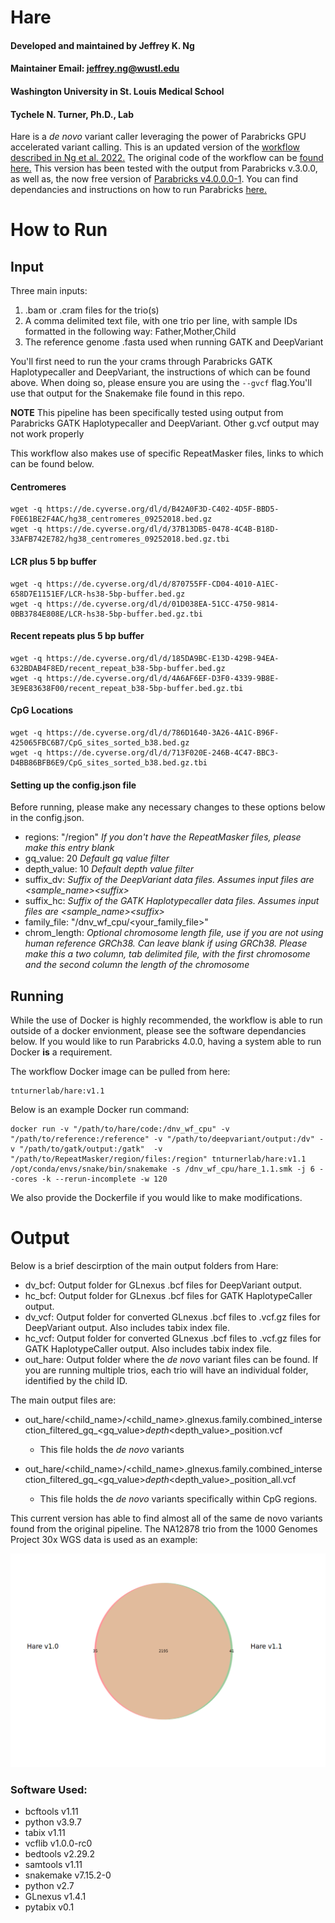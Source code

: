 # Hare
#### Developed and maintained by Jeffrey K. Ng
#### Maintainer Email:  jeffrey.ng@wustl.edu
#### Washington University in St. Louis Medical School
#### Tychele N. Turner, Ph.D., Lab


Hare is a *de novo* variant caller leveraging the power of Parabricks GPU accelerated variant calling.  This is an updated version of the [workflow described in Ng et al. 2022.](https://doi.org/10.1002/humu.24455)  The original code of the workflow can be [found here.](https://github.com/TNTurnerLab/GPU_accelerated_de_novo_workflow)  This version has been tested with the output from Parabricks v.3.0.0, as well as, the now free version of [Parabricks v4.0.0.0-1](https://docs.nvidia.com/clara/parabricks/4.0.0/index.html).  You can find dependancies and instructions on how to run Parabricks [here.](https://docs.nvidia.com/clara/parabricks/4.0.0/GettingStarted.html)

# How to Run
## Input

Three main inputs:
1)  .bam or .cram files for the trio(s)
2)  A comma delimited text file, with one trio per line, with sample IDs formatted in the following way:  Father,Mother,Child
3)  The reference genome .fasta used when running GATK and DeepVariant

You'll first need to run the your crams through Parabricks GATK Haplotypecaller and DeepVariant, the instructions of which can be found above.  When doing so, please ensure you are using the ```--gvcf``` flag.You'll use that output for the Snakemake file found in this repo.  

**NOTE** This pipeline has been specifically tested using output from Parabricks GATK Haplotypecaller and DeepVariant.  Other g.vcf output may not work properly

This workflow also makes use of specific RepeatMasker files, links to which can be found below.
 
 
#### Centromeres
```
wget -q https://de.cyverse.org/dl/d/B42A0F3D-C402-4D5F-BBD5-F0E61BE2F4AC/hg38_centromeres_09252018.bed.gz
wget -q https://de.cyverse.org/dl/d/37B13DB5-0478-4C4B-B18D-33AFB742E782/hg38_centromeres_09252018.bed.gz.tbi
```
 
#### LCR plus 5 bp buffer
```
wget -q https://de.cyverse.org/dl/d/870755FF-CD04-4010-A1EC-658D7E1151EF/LCR-hs38-5bp-buffer.bed.gz
wget -q https://de.cyverse.org/dl/d/01D038EA-51CC-4750-9814-0BB3784E808E/LCR-hs38-5bp-buffer.bed.gz.tbi
```
 
#### Recent repeats plus 5 bp buffer
```
wget -q https://de.cyverse.org/dl/d/185DA9BC-E13D-429B-94EA-632BDAB4F8ED/recent_repeat_b38-5bp-buffer.bed.gz
wget -q https://de.cyverse.org/dl/d/4A6AF6EF-D3F0-4339-9B8E-3E9E83638F00/recent_repeat_b38-5bp-buffer.bed.gz.tbi
```
 
#### CpG Locations
```
wget -q https://de.cyverse.org/dl/d/786D1640-3A26-4A1C-B96F-425065FBC6B7/CpG_sites_sorted_b38.bed.gz
wget -q https://de.cyverse.org/dl/d/713F020E-246B-4C47-BBC3-D4BB86BFB6E9/CpG_sites_sorted_b38.bed.gz.tbi
```

#### Setting up the config.json file
Before running, please make any necessary changes to these options below in the config.json. 
 
* regions:  "/region" *If you don't have the RepeatMasker files, please make this entry blank*
* gq_value:  20 *Default gq value filter*
* depth_value: 10 *Default depth value filter*
* suffix_dv:  *Suffix of the DeepVariant data files.  Assumes input files are \<sample\_name\>\<suffix\>* 
* suffix_hc:  *Suffix of the GATK Haplotypecaller data files.  Assumes input files are \<sample\_name\>\<suffix\>* 
* family_file: "/dnv_wf_cpu/<your_family_file>"
* chrom_length:  *Optional chromosome length file, use if you are not using human reference GRCh38.  Can leave blank if using GRCh38.  Please make this a two column, tab delimited file, with the first chromosome and the second column the length of the chromosome*

## Running
 
While the use of Docker is highly recommended, the workflow is able to run outside of a docker envionment, please see the software dependancies below.  If you would like to run Parabricks 4.0.0, having a system able to run Docker **is** a requirement.

The workflow Docker image can be pulled from here:
```
tnturnerlab/hare:v1.1
```
 

Below is an example Docker run command:

```
docker run -v "/path/to/hare/code:/dnv_wf_cpu" -v "/path/to/reference:/reference" -v "/path/to/deepvariant/output:/dv" -v "/path/to/gatk/output:/gatk"  -v "/path/to/RepeatMasker/region/files:/region" tnturnerlab/hare:v1.1 /opt/conda/envs/snake/bin/snakemake -s /dnv_wf_cpu/hare_1.1.smk -j 6 --cores -k --rerun-incomplete -w 120 
```

We also provide the Dockerfile if you would like to make modifications. 

 # Output
 Below is a brief descirption of the main output folders from Hare:
 * dv_bcf: Output folder for GLnexus .bcf files for DeepVariant output.
 * hc_bcf: Output folder for GLnexus .bcf files for GATK HaplotypeCaller output.
 * dv_vcf: Output folder for converted GLnexus .bcf files to .vcf.gz files for DeepVariant output.  Also includes tabix index file.
 * hc_vcf: Output folder for converted GLnexus .bcf files to .vcf.gz files for GATK HaplotypeCaller output.  Also includes tabix index file.
 * out_hare:  Output folder where the *de novo* variant files can be found.  If you are running multiple trios, each trio will have an individual folder, identified by the child ID.
 
The main output files are:

* out_hare/<child_name>/<child_name>.glnexus.family.combined_intersection_filtered_gq_<gq_value>_depth_<depth_value>_position.vcf
 
  * This file holds the *de novo* variants

* out_hare/<child_name>/<child_name>.glnexus.family.combined_intersection_filtered_gq_<gq_value>_depth_<depth_value>_position_all.vcf

  * This file holds the *de novo* variants specifically within CpG regions.
  
This current version has able to find almost all of the same de novo variants found from the original pipeline.  The NA12878 trio from the 1000 Genomes Project 30x WGS data is used as an example:

![NA12878](https://github.com/TNTurnerLab/Hare/blob/main/docs/compare_old_pipeline_to_1.1.png)
 
 ### Software Used:
* bcftools v1.11 
* python v3.9.7
* tabix v1.11 
* vcflib v1.0.0-rc0 
* bedtools v2.29.2 
* samtools v1.11 
* snakemake v7.15.2-0
* python v2.7
* GLnexus v1.4.1
* pytabix v0.1

